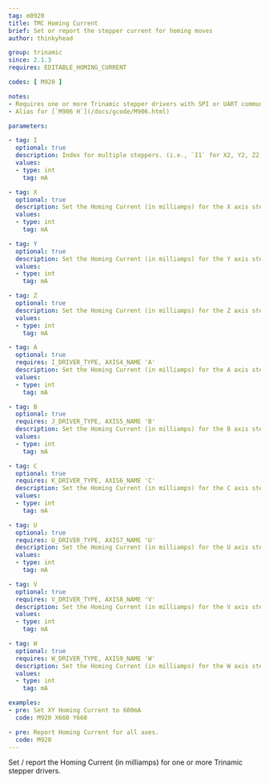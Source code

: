 ```yaml
---
tag: m0920
title: TMC Homing Current
brief: Set or report the stepper current for homing moves
author: thinkyhead

group: trinamic
since: 2.1.3
requires: EDITABLE_HOMING_CURRENT

codes: [ M920 ]

notes:
- Requires one or more Trinamic stepper drivers with SPI or UART communication.
- Alias for [`M906 H`](/docs/gcode/M906.html)

parameters:

- tag: I
  optional: true
  description: Index for multiple steppers. (i.e., `I1` for X2, Y2, Z2; `I2` for Z3; `I3` for Z4). If omitted, all steppers for the selected axes.
  values:
  - type: int
    tag: mA

- tag: X
  optional: true
  description: Set the Homing Current (in milliamps) for the X axis stepper driver(s).
  values:
  - type: int
    tag: mA

- tag: Y
  optional: true
  description: Set the Homing Current (in milliamps) for the Y axis stepper driver(s).
  values:
  - type: int
    tag: mA

- tag: Z
  optional: true
  description: Set the Homing Current (in milliamps) for the Z axis stepper driver(s).
  values:
  - type: int
    tag: mA

- tag: A
  optional: true
  requires: I_DRIVER_TYPE, AXIS4_NAME 'A'
  description: Set the Homing Current (in milliamps) for the A axis stepper driver(s).
  values:
  - type: int
    tag: mA

- tag: B
  optional: true
  requires: J_DRIVER_TYPE, AXIS5_NAME 'B'
  description: Set the Homing Current (in milliamps) for the B axis stepper driver(s).
  values:
  - type: int
    tag: mA

- tag: C
  optional: true
  requires: K_DRIVER_TYPE, AXIS6_NAME 'C'
  description: Set the Homing Current (in milliamps) for the C axis stepper driver(s).
  values:
  - type: int
    tag: mA

- tag: U
  optional: true
  requires: U_DRIVER_TYPE, AXIS7_NAME 'U'
  description: Set the Homing Current (in milliamps) for the U axis stepper driver(s).
  values:
  - type: int
    tag: mA

- tag: V
  optional: true
  requires: V_DRIVER_TYPE, AXIS8_NAME 'V'
  description: Set the Homing Current (in milliamps) for the V axis stepper driver(s).
  values:
  - type: int
    tag: mA

- tag: W
  optional: true
  requires: W_DRIVER_TYPE, AXIS9_NAME 'W'
  description: Set the Homing Current (in milliamps) for the W axis stepper driver(s).
  values:
  - type: int
    tag: mA

examples:
- pre: Set XY Homing Current to 600mA
  code: M920 X660 Y660

- pre: Report Homing Current for all axes.
  code: M920
---
```


Set / report the Homing Current (in milliamps) for one or more Trinamic stepper drivers.
